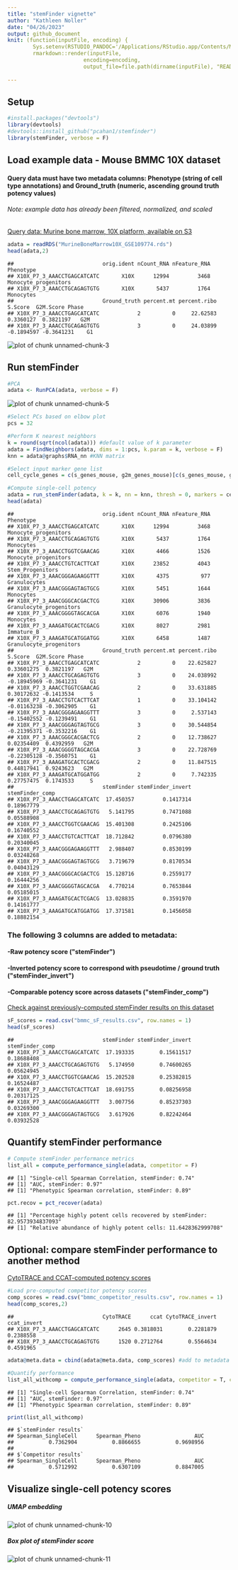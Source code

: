 ```yaml
---
title: "stemFinder vignette"
author: "Kathleen Noller"
date: "04/26/2023"
output: github_document
knit: (function(inputFile, encoding) {
        Sys.setenv(RSTUDIO_PANDOC='/Applications/RStudio.app/Contents/MacOS/quarto/bin');
        rmarkdown::render(inputFile,
                        encoding=encoding, 
                        output_file=file.path(dirname(inputFile), "README.md")) })
                        
---
```

## Setup

```r
#install.packages("devtools")
library(devtools)
#devtools::install_github("pcahan1/stemfinder")
library(stemFinder, verbose = F)
```

## Load example data - Mouse BMMC 10X dataset

#### Query data must have two metadata columns: Phenotype (string of cell type annotations) and Ground_truth (numeric, ascending ground truth potency values)
###### Note: example data has already been filtered, normalized, and scaled

[Query data: Murine bone marrow, 10X platform, available on S3](https://cnobjects.s3.amazonaws.com/stemFinder/MurineBoneMarrow10X_GSE109774.rds)


```r
adata = readRDS("MurineBoneMarrow10X_GSE109774.rds")
head(adata,2)
```

```
##                            orig.ident nCount_RNA nFeature_RNA            Phenotype
## X10X_P7_3_AAACCTGAGCATCATC       X10X      12994         3468 Monocyte_progenitors
## X10X_P7_3_AAACCTGCAGAGTGTG       X10X       5437         1764            Monocytes
##                            Ground_truth percent.mt percent.ribo    S.Score  G2M.Score Phase
## X10X_P7_3_AAACCTGAGCATCATC            2          0     22.62583  0.3360127  0.3821197   G2M
## X10X_P7_3_AAACCTGCAGAGTGTG            3          0     24.03899 -0.1894597 -0.3641231    G1
```

<img src="figure/unnamed-chunk-3-1.png" alt="plot of chunk unnamed-chunk-3" style="display: block; margin: auto;" />

## Run stemFinder


```r
#PCA
adata <- RunPCA(adata, verbose = F)
```

<img src="figure/unnamed-chunk-5-1.png" alt="plot of chunk unnamed-chunk-5" style="display: block; margin: auto;" />


```r
#Select PCs based on elbow plot
pcs = 32

#Perform K nearest neighbors
k = round(sqrt(ncol(adata))) #default value of k parameter
adata = FindNeighbors(adata, dims = 1:pcs, k.param = k, verbose = F)
knn = adata@graphs$RNA_nn #KNN matrix

#Select input marker gene list
cell_cycle_genes = c(s_genes_mouse, g2m_genes_mouse)[c(s_genes_mouse, g2m_genes_mouse) %in% rownames(adata)] #default G2M + S cell cycle gene list

#Compute single-cell potency
adata = run_stemFinder(adata, k = k, nn = knn, thresh = 0, markers = cell_cycle_genes)
head(adata) 
```

```
##                            orig.ident nCount_RNA nFeature_RNA               Phenotype
## X10X_P7_3_AAACCTGAGCATCATC       X10X      12994         3468    Monocyte_progenitors
## X10X_P7_3_AAACCTGCAGAGTGTG       X10X       5437         1764               Monocytes
## X10X_P7_3_AAACCTGGTCGAACAG       X10X       4466         1526    Monocyte_progenitors
## X10X_P7_3_AAACCTGTCACTTCAT       X10X      23852         4043        Stem_Progenitors
## X10X_P7_3_AAACGGGAGAAGGTTT       X10X       4375          977            Granulocytes
## X10X_P7_3_AAACGGGAGTAGTGCG       X10X       5451         1644               Monocytes
## X10X_P7_3_AAACGGGCACGACTCG       X10X      30906         3836 Granulocyte_progenitors
## X10X_P7_3_AAACGGGGTAGCACGA       X10X       6076         1940               Monocytes
## X10X_P7_3_AAAGATGCACTCGACG       X10X       8027         2981              Immature_B
## X10X_P7_3_AAAGATGCATGGATGG       X10X       6458         1487 Granulocyte_progenitors
##                            Ground_truth percent.mt percent.ribo     S.Score  G2M.Score Phase
## X10X_P7_3_AAACCTGAGCATCATC            2          0    22.625827  0.33601275  0.3821197   G2M
## X10X_P7_3_AAACCTGCAGAGTGTG            3          0    24.038992 -0.18945969 -0.3641231    G1
## X10X_P7_3_AAACCTGGTCGAACAG            2          0    33.631885  0.30172632 -0.1413534     S
## X10X_P7_3_AAACCTGTCACTTCAT            1          0    33.104142 -0.01163238 -0.3062905    G1
## X10X_P7_3_AAACGGGAGAAGGTTT            3          0     2.537143 -0.15402552 -0.1239491    G1
## X10X_P7_3_AAACGGGAGTAGTGCG            3          0    30.544854 -0.21395371 -0.3532216    G1
## X10X_P7_3_AAACGGGCACGACTCG            2          0    12.738627  0.02354409  0.4392959   G2M
## X10X_P7_3_AAACGGGGTAGCACGA            3          0    22.728769 -0.22305128 -0.3560751    G1
## X10X_P7_3_AAAGATGCACTCGACG            2          0    11.847515  0.44817941  0.9243623   G2M
## X10X_P7_3_AAAGATGCATGGATGG            2          0     7.742335  0.27757475  0.1743533     S
##                            stemFinder stemFinder_invert stemFinder_comp
## X10X_P7_3_AAACCTGAGCATCATC  17.450357         0.1417314      0.18967779
## X10X_P7_3_AAACCTGCAGAGTGTG   5.141795         0.7471088      0.05588908
## X10X_P7_3_AAACCTGGTCGAACAG  15.401308         0.2425106      0.16740552
## X10X_P7_3_AAACCTGTCACTTCAT  18.712842         0.0796380      0.20340045
## X10X_P7_3_AAACGGGAGAAGGTTT   2.988407         0.8530199      0.03248268
## X10X_P7_3_AAACGGGAGTAGTGCG   3.719679         0.8170534      0.04043129
## X10X_P7_3_AAACGGGCACGACTCG  15.128716         0.2559177      0.16444256
## X10X_P7_3_AAACGGGGTAGCACGA   4.770214         0.7653844      0.05185015
## X10X_P7_3_AAAGATGCACTCGACG  13.028835         0.3591970      0.14161777
## X10X_P7_3_AAAGATGCATGGATGG  17.371581         0.1456058      0.18882154
```

### The following 3 columns are added to metadata: 
#### -Raw potency score ("stemFinder")
#### -Inverted potency score to correspond with pseudotime / ground truth ("stemFinder_invert")
#### -Comparable potency score across datasets ("stemFinder_comp")

[Check against previously-computed stemFinder results on this dataset](https://cnobjects.s3.amazonaws.com/stemFinder/bmmc_sF_results.csv)

```r
sF_scores = read.csv("bmmc_sF_results.csv", row.names = 1)
head(sF_scores)
```

```
##                            stemFinder stemFinder_invert stemFinder_comp
## X10X_P7_3_AAACCTGAGCATCATC  17.193335        0.15611517      0.18688408
## X10X_P7_3_AAACCTGCAGAGTGTG   5.174950        0.74600265      0.05624945
## X10X_P7_3_AAACCTGGTCGAACAG  15.202528        0.25382815      0.16524487
## X10X_P7_3_AAACCTGTCACTTCAT  18.691755        0.08256958      0.20317125
## X10X_P7_3_AAACGGGAGAAGGTTT   3.007756        0.85237303      0.03269300
## X10X_P7_3_AAACGGGAGTAGTGCG   3.617926        0.82242464      0.03932528
```
      
## Quantify stemFinder performance


```r
# Compute stemFinder performance metrics
list_all = compute_performance_single(adata, competitor = F)
```

```
## [1] "Single-cell Spearman Correlation, stemFinder: 0.74"
## [1] "AUC, stemFinder: 0.97"
## [1] "Phenotypic Spearman correlation, stemFinder: 0.89"
```

```r
pct.recov = pct_recover(adata)
```

```
## [1] "Percentage highly potent cells recovered by stemFinder: 82.9573934837093"
## [1] "Relative abundance of highly potent cells: 11.6428362999708"
```

## Optional: compare stemFinder performance to another method

[CytoTRACE and CCAT-computed potency scores](https://cnobjects.s3.amazonaws.com/stemFinder/bmmc_competitor_results.csv)

```r
#Load pre-computed competitor potency scores
comp_scores = read.csv("bmmc_competitor_results.csv", row.names = 1)
head(comp_scores,2)
```

```
##                            CytoTRACE      ccat CytoTRACE_invert ccat_invert
## X10X_P7_3_AAACCTGAGCATCATC      2645 0.3818031        0.2281879   0.2388558
## X10X_P7_3_AAACCTGCAGAGTGTG      1520 0.2712764        0.5564634   0.4591965
```

```r
adata@meta.data = cbind(adata@meta.data, comp_scores) #add to metadata

#Quantify performance
list_all_withcomp = compute_performance_single(adata, competitor = T, comp_id = 'CytoTRACE') 
```

```
## [1] "Single-cell Spearman Correlation, stemFinder: 0.74"
## [1] "AUC, stemFinder: 0.97"
## [1] "Phenotypic Spearman correlation, stemFinder: 0.89"
```

```r
print(list_all_withcomp)
```

```
## $`stemFinder results`
## Spearman_SingleCell      Spearman_Pheno                 AUC 
##           0.7362904           0.8866655           0.9698956 
## 
## $`Competitor results`
## Spearman_SingleCell      Spearman_Pheno                 AUC 
##           0.5712992           0.6307109           0.8847005
```

## Visualize single-cell potency scores 

##### UMAP embedding
<img src="figure/unnamed-chunk-10-1.png" alt="plot of chunk unnamed-chunk-10" style="display: block; margin: auto;" />

##### Box plot of stemFinder score
<img src="figure/unnamed-chunk-11-1.png" alt="plot of chunk unnamed-chunk-11" style="display: block; margin: auto;" />
